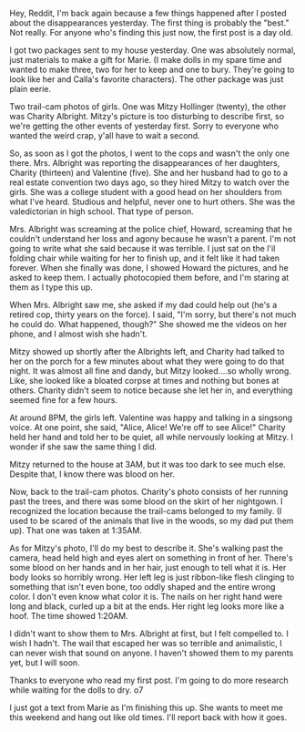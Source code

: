Hey, Reddit, I'm back again because a few things happened after I posted about the disappearances yesterday. The first thing is probably the "best." Not really. For anyone who's finding this just now, the first post is a day old.

I got two packages sent to my house yesterday. One was absolutely normal, just materials to make a gift for Marie. (I make dolls in my spare time and wanted to make three, two for her to keep and one to bury. They're going to look like her and Calla's favorite characters). The other package was just plain eerie.

Two trail-cam photos of girls. One was Mitzy Hollinger (twenty), the other was Charity Albright. Mitzy's picture is too disturbing to describe first, so we're getting the other events of yesterday first. Sorry to everyone who wanted the weird crap, y'all have to wait a second.

So, as soon as I got the photos, I went to the cops and wasn't the only one there. Mrs. Albright was reporting the disappearances of her daughters, Charity (thirteen) and Valentine (five). She and her husband had to go to a real estate convention two days ago, so they hired Mitzy to watch over the girls. She was a college student with a good head on her shoulders from what I've heard. Studious and helpful, never one to hurt others. She was the valedictorian in high school. That type of person.

Mrs. Albright was screaming at the police chief, Howard, screaming that he couldn't understand her loss and agony because he wasn't a parent. I'm not going to write what she said because it was terrible. I just sat on the l'il folding chair while waiting for her to finish up, and it felt like it had taken forever. When she finally was done, I showed Howard the pictures, and he asked to keep them. I actually photocopied them before, and I'm staring at them as I type this up.

When Mrs. Albright saw me, she asked if my dad could help out (he's a retired cop, thirty years on the force). I said, "I'm sorry, but there's not much he could do. What happened, though?" She showed me the videos on her phone, and I almost wish she hadn't.

Mitzy showed up shortly after the Albrights left, and Charity had talked to her on the porch for a few minutes about what they were going to do that night. It was almost all fine and dandy, but Mitzy looked....so wholly wrong. Like, she looked like a bloated corpse at times and nothing but bones at others. Charity didn't seem to notice because she let her in, and everything seemed fine for a few hours.

At around 8PM, the girls left. Valentine was happy and talking in a singsong voice. At one point, she said, "Alice, Alice! We're off to see Alice!" Charity held her hand and told her to be quiet, all while nervously looking at Mitzy. I wonder if she saw the same thing I did.

Mitzy returned to the house at 3AM, but it was too dark to see much else. Despite that, I know there was blood on her.

Now, back to the trail-cam photos. Charity's photo consists of her running past the trees, and there was some blood on the skirt of her nightgown. I recognized the location because the trail-cams belonged to my family. (I used to be scared of the animals that live in the woods, so my dad put them up). That one was taken at 1:35AM.

As for Mitzy's photo, I'll do my best to describe it. She's walking past the camera, head held high and eyes alert on something in front of her. There's some blood on her hands and in her hair, just enough to tell what it is. Her body looks so horribly wrong. Her left leg is just ribbon-like flesh clinging to something that isn't even bone, too oddly shaped and the entire wrong color. I don't even know what color it is. The nails on her right hand were long and black, curled up a bit at the ends. Her right leg looks more like a hoof. The time showed 1:20AM.

I didn't want to show them to Mrs. Albright at first, but I felt compelled to. I wish I hadn't. The wail that escaped her was so terrible and animalistic, I can never wish that sound on anyone. I haven't showed them to my parents yet, but I will soon.

Thanks to everyone who read my first post. I'm going to do more research while waiting for the dolls to dry. o7

I just got a text from Marie as I'm finishing this up. She wants to meet me this weekend and hang out like old times. I'll report back with how it goes.
